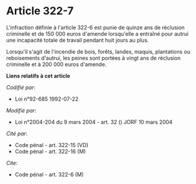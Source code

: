 # Article 322-7

L'infraction définie à l'article 322-6 est punie de quinze ans de réclusion criminelle et de 150 000 euros d'amende
lorsqu'elle a entraîné pour autrui une incapacité totale de travail pendant huit jours au plus.

Lorsqu'il s'agit de l'incendie de bois, forêts, landes, maquis, plantations ou reboisements d'autrui, les peines sont portées
à vingt ans de réclusion criminelle et à 200 000 euros d'amende.

**Liens relatifs à cet article**

_Codifié par_:

  - Loi n°92-685 1992-07-22

_Modifié par_:

  - Loi n°2004-204 du 9 mars 2004 - art. 32 () JORF 10 mars 2004

_Cité par_:

  - Code pénal - art. 322-15 (VD)
  - Code pénal - art. 322-16 (M)

_Cite_:

  - Code pénal - art. 322-6 (M)
